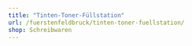 ```yaml
---
title: "Tinten-Toner-Füllstation"
url: /fuerstenfeldbruck/tinten-toner-fuellstation/
shop: Schreibwaren
---
```

